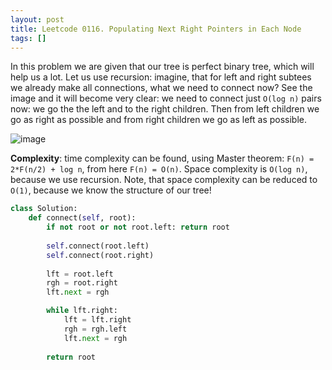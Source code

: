 ```yaml
---
layout: post
title: Leetcode 0116. Populating Next Right Pointers in Each Node
tags: []
---
```


In this problem we are given that our tree is perfect binary tree, which will help us a lot. Let us use recursion: imagine, that for left and right subtees we already make all connections, what we need to connect now? See the image and it will become very clear: we need to connect just `O(log n)` pairs now: we go the the left and to the right children. Then from left children we go as right as possible and from right children we go as left as possible.

![image](https://assets.leetcode.com/users/images/b838445a-d58e-420b-889e-208d6813beec_1605257150.2922277.png)


**Complexity**: time complexity can be found, using Master theorem: `F(n) = 2*F(n/2) + log n`, from here `F(n) = O(n)`. Space complexity is `O(log n)`, because we use recursion. Note, that space complexity can be reduced to `O(1)`, because we know the structure of our tree!

```python
class Solution:
    def connect(self, root):
        if not root or not root.left: return root
        
        self.connect(root.left)
        self.connect(root.right)
        
        lft = root.left
        rgh = root.right
        lft.next = rgh

        while lft.right: 
            lft = lft.right
            rgh = rgh.left
            lft.next = rgh
        
        return root
```
